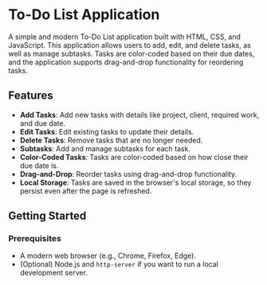 # To-Do List Application

A simple and modern To-Do List application built with HTML, CSS, and JavaScript. This application allows users to add, edit, and delete tasks, as well as manage subtasks. Tasks are color-coded based on their due dates, and the application supports drag-and-drop functionality for reordering tasks.

## Features

- **Add Tasks**: Add new tasks with details like project, client, required work, and due date.
- **Edit Tasks**: Edit existing tasks to update their details.
- **Delete Tasks**: Remove tasks that are no longer needed.
- **Subtasks**: Add and manage subtasks for each task.
- **Color-Coded Tasks**: Tasks are color-coded based on how close their due date is.
- **Drag-and-Drop**: Reorder tasks using drag-and-drop functionality.
- **Local Storage**: Tasks are saved in the browser's local storage, so they persist even after the page is refreshed.

## Getting Started

### Prerequisites

- A modern web browser (e.g., Chrome, Firefox, Edge).
- (Optional) Node.js and `http-server` if you want to run a local development server.

